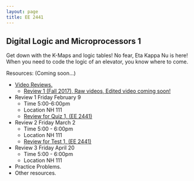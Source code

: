 ```yaml
---
layout: page
title: EE 2441
---
```


## Digital Logic and Microprocessors 1
Get down with the K-Maps and logic tables! No fear, Eta Kappa Nu is here! 
When you need to code the logic of an elevator, you know where to come.

Resources: (Coming soon...)
- [Video Reviews.](https://youtube.com/channel/UCV0OmOABl9S8e4QHvtNHLow)
  - [Review 1 (Fall 2017), Raw videos, Edited video coming soon!](https://youtu.be/qbHzVsKSc-g)
- Review 1 Friday February 9 
  - Time 5:00-6:00pm 
  - Location NH 111
  - <a href="/files/ee2441/DL-spring2018-r1.pdf" download>Review for Quiz 1, (EE 2441)</a>
- Review 2 Friday March 2
  - Time 5:00 - 6:00pm
  - Location NH 111
  - <a href="/files/ee2441/DL-spring 2018-r2.pdf" download>Review for Test 1, (EE 2441)</a>
- Review 3 Friday April 20
  - Time 5:00 - 6:00pm
  - Location NH 111
- Practice Problems. 
- Other resources.
